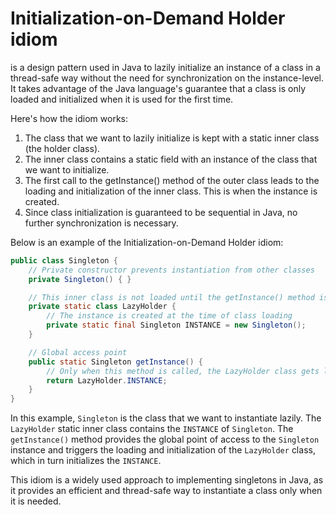 # Initialization-on-Demand Holder idiom 
is a design pattern used in Java to lazily initialize an instance of a class in a thread-safe way without the need for synchronization on the instance-level. It takes advantage of the Java language's guarantee that a class is only loaded and initialized when it is used for the first time.

Here's how the idiom works:

1. The class that we want to lazily initialize is kept with a static inner class (the holder class).
2. The inner class contains a static field with an instance of the class that we want to initialize.
3. The first call to the getInstance() method of the outer class leads to the loading and initialization of the inner class. This is when the instance is created.
4. Since class initialization is guaranteed to be sequential in Java, no further synchronization is necessary.

Below is an example of the Initialization-on-Demand Holder idiom:

```java
public class Singleton {
    // Private constructor prevents instantiation from other classes
    private Singleton() { }

    // This inner class is not loaded until the getInstance() method is called
    private static class LazyHolder {
        // The instance is created at the time of class loading
        private static final Singleton INSTANCE = new Singleton();
    }

    // Global access point
    public static Singleton getInstance() {
        // Only when this method is called, the LazyHolder class gets loaded and creates the Singleton instance
        return LazyHolder.INSTANCE;
    }
}
```

In this example, `Singleton` is the class that we want to instantiate lazily. The `LazyHolder` static inner class contains the `INSTANCE` of `Singleton`. The `getInstance()` method provides the global point of access to the `Singleton` instance and triggers the loading and initialization of the `LazyHolder` class, which in turn initializes the `INSTANCE`.

This idiom is a widely used approach to implementing singletons in Java, as it provides an efficient and thread-safe way to instantiate a class only when it is needed.
